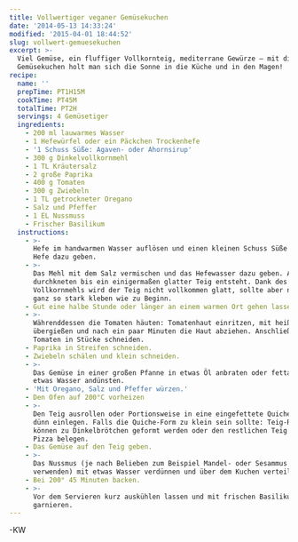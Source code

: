 ```yaml
---
title: Vollwertiger veganer Gemüsekuchen
date: '2014-05-13 14:33:24'
modified: '2015-04-01 18:44:52'
slug: vollwert-gemuesekuchen
excerpt: >-
  Viel Gemüse, ein fluffiger Vollkornteig, mediterrane Gewürze – mit diesem
  Gemüsekuchen holt man sich die Sonne in die Küche und in den Magen!
recipe:
  name: ''
  prepTime: PT1H15M
  cookTime: PT45M
  totalTime: PT2H
  servings: 4 Gemüsetiger
  ingredients:
    - 200 ml lauwarmes Wasser
    - 1 Hefewürfel oder ein Päckchen Trockenhefe
    - '1 Schuss Süße: Agaven- oder Ahornsirup'
    - 300 g Dinkelvollkornmehl
    - 1 TL Kräutersalz
    - 2 große Paprika
    - 400 g Tomaten
    - 300 g Zwiebeln
    - 1 TL getrockneter Oregano
    - Salz und Pfeffer
    - 1 EL Nussmuss
    - Frischer Basilikum
  instructions:
    - >-
      Hefe im handwarmen Wasser auflösen und einen kleinen Schuss Süße für die
      Hefe dazu geben.
    - >-
      Das Mehl mit dem Salz vermischen und das Hefewasser dazu geben. Alles gut
      durchkneten bis ein einigermaßen glatter Teig entsteht. Dank des
      Vollkornmehls wird der Teig nicht vollkommen glatt, sollte aber nicht mehr
      ganz so stark kleben wie zu Beginn.
    - Gut eine halbe Stunde oder länger an einem warmen Ort gehen lassen.
    - >-
      Währenddessen die Tomaten häuten: Tomatenhaut einritzen, mit heißem Wasser
      übergießen und nach ein paar Minuten die Haut abziehen. Anschließend die
      Tomaten in Stücke schneiden.
    - Paprika in Streifen schneiden.
    - Zwiebeln schälen und klein schneiden.
    - >-
      Das Gemüse in einer großen Pfanne in etwas Öl anbraten oder fettarm in
      etwas Wasser andünsten.
    - 'Mit Oregano, Salz und Pfeffer würzen.'
    - Den Ofen auf 200°C vorheizen
    - >-
      Den Teig ausrollen oder Portionsweise in eine eingefettete Quiche-Form
      dünn einlegen. Falls die Quiche-Form zu klein sein sollte: Teig-Reste
      können zu Dinkelbrötchen geformt werden oder den restlichen Teig wie eine
      Pizza belegen.
    - Das Gemüse auf den Teig geben.
    - >-
      Das Nussmus (je nach Belieben zum Beispiel Mandel- oder Sesammus
      verwenden) mit etwas Wasser verdünnen und über dem Kuchen verteilen.
    - Bei 200° 45 Minuten backen.
    - >-
      Vor dem Servieren kurz auskühlen lassen und mit frischen Basilikumblättern
      garnieren.
---
```


-KW
